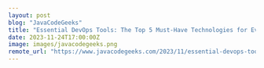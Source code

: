 ```yaml
---
layout: post
blog: "JavaCodeGeeks"
title: "Essential DevOps Tools: The Top 5 Must-Have Technologies for Every DevOps Engineer"
date: 2023-11-24T17:00:00Z
image: images/javacodegeeks.png
remote_url: "https://www.javacodegeeks.com/2023/11/essential-devops-tools-the-top-5-must-have-technologies-for-every-devops-engineer.html"
---
```

